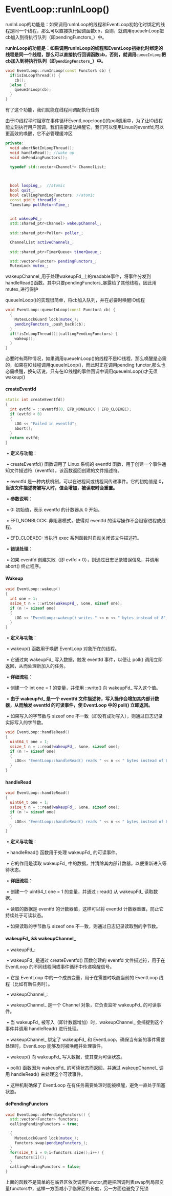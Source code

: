 # EventLoop::runInLoop()

runInLoop的功能是：如果调用runInLoop的线程和EventLoop初始化时绑定的线程是同一个线程，那么可以直接执行回调函数cb，否则，就调用queueInLoop把cb加入到待执行队列（即pendingFunctors_）中。

**runInLoop的功能是：如果调用runInLoop的线程和EventLoop初始化时绑定的线程是同一个线程，那么可以直接执行回调函数cb，否则，就调用**`queueInLoop`**把cb加入到待执行队列（即`pendingFunctors_`）中。**



~~~c++
void EventLoop::runInLoop(const Functor& cb) {
  if(isInLoopThread()) {
    cb();
  }else {
    queueInLoop(cb);
  }
}
~~~

有了这个功能，我们就能在线程间调配执行任务

由于IO线程平时阻塞在事件循环EventLoop::loop()的poll调用中，为了让IO线程能立刻执行用户回调，我们需要设法唤醒它。我们可以使用Linux的eventfd,可以更高效的唤醒，它不必管理缓冲区



~~~C++
private:
  void abortNotInLoopThread();
  void handleRead(); //wake up
  void dePendingFunctors();

  typedef std::vector<Channel*> ChannelList;

  
  
  bool looping_;  //atomic
  bool quit_;
  bool callingPendingFunctors; //atomic
  const pid_t threadId_;
  Timestamp pollReturnTime_;

  
  int wakeupFd_;
  std::shared_ptr<Channel> wakeupChannel_;
  
  std::shared_ptr<Poller> poller_;

  ChannelList activeChannels_;
  
  std::shared_ptr<TimerQueue> timerQueue_;

  std::vector<Functor> pendingFunctors_;
  MutexLock mutex_;
~~~

wakeupChannel_用于处理wakeupFd_上的readable事件，将事件分发到handleRead()函数。其中只要pendingFunctors_暴露给了其他线程，因此用mutex_进行保护

queueInLoop()的实现很简单，将cb加入队列，并在必要时唤醒IO线程

~~~C++
void EventLoop::queueInLoop(const Functor& cb) {
  {
    MutexLockGuard lock(mutex_);
    pendingFunctors_.push_back(cb);
  }
  if(!isInLoopThread()||callingPendingFunctors) {
    wakeup();
  }
}
~~~

必要时有两种情况，如果调用queueInLoop()的线程不是IO线程，那么唤醒是必需的，如果在IO线程调用queueInLoop()，而此时正在调用pending  functor,那么也必需唤醒，换句话说，只有在IO线程的事件回调中调用queueInLoop()才无须wakeup()



#### createEventfd

~~~C++
static int createEventfd()
{
  int evtfd = ::eventfd(0, EFD_NONBLOCK | EFD_CLOEXEC);
  if (evtfd < 0)
  {
    LOG << "Failed in eventfd";
    abort();
  }
  return evtfd;
}
~~~

​	•	**定义与功能**：

​	•	createEventfd() 函数调用了 Linux 系统的 eventfd 函数，用于创建一个事件通知文件描述符（eventfd）。该函数返回创建的文件描述符。

​	•	eventfd 是一种内核机制，可以在进程间或线程间传递事件。它的初始值是 0，**当该文件描述符被写入时，值会增加，被读取时会重置。**

​	•	**参数说明**：

​	•	0: 初始值，表示 eventfd 的计数器从 0 开始。

​	•	EFD_NONBLOCK: 非阻塞模式，使得对 eventfd 的读写操作不会阻塞进程或线程。

​	•	EFD_CLOEXEC: 当执行 exec 系列函数时自动关闭该文件描述符。

​	•	**错误处理**：

​	•	如果 eventfd 创建失败（即 evtfd < 0），则通过日志记录错误信息，并调用 abort() 终止程序。



#### Wakeup

~~~C++
void EventLoop::wakeup()
{
  int one = 1;
  ssize_t n = ::write(wakeupFd_, &one, sizeof one);
  if (n != sizeof one)
  {
    LOG << "EventLoop::wakeup() writes " << n << " bytes instead of 8";
  }
}
~~~

​	•	**定义与功能**：

​	•	wakeup() 函数用于唤醒 EventLoop 对象所在的线程。

​	•	它通过向 wakeupFd_ 写入数据，触发 eventfd 事件，以便让 poll() 调用立即返回，从而处理新加入的任务。

​	•	**详细流程**：

​	•	创建一个 int one = 1 的变量，并使用 ::write() 向 wakeupFd_ 写入这个值。

​		•	**由于 wakeupFd_ 是一个 eventfd 文件描述符，写入操作会增加其内部计数器，从而触发 eventfd 的可读事件，使 EventLoop 中的 poll() 立即返回。**

​	•	如果写入的字节数与 sizeof one 不一致（即没有成功写入），则通过日志记录实际写入的字节数。



~~~C++
void EventLoop::handleRead()
{
  uint64_t one = 1;
  ssize_t n = ::read(wakeupFd_, &one, sizeof one);
  if (n != sizeof one)
  {
    LOG<< "EventLoop::handleRead() reads " << n << " bytes instead of 8";
  }
}
~~~



#### handleRead

~~~C++
void EventLoop::handleRead()
{
  uint64_t one = 1;
  ssize_t n = ::read(wakeupFd_, &one, sizeof one);
  if (n != sizeof one)
  {
    LOG<< "EventLoop::handleRead() reads " << n << " bytes instead of 8";
  }
}

~~~



​	•	**定义与功能**：

​	•	handleRead() 函数用于处理 wakeupFd_ 的可读事件。

​	•	它的作用是读取 wakeupFd_ 中的数据，并清除其内部计数器，以便重新进入等待状态。

​	•	**详细流程**：

​	•	创建一个 uint64_t one = 1 的变量，并通过 ::read() 从 wakeupFd_ 读取数据。

​	•	读取的数据是 eventfd 的计数器值，这样可以将 eventfd 计数器重置，防止它持续处于可读状态。

​	•	如果读取的字节数与 sizeof one 不一致，则通过日志记录读取到的字节数。



#### wakeupFd_ && wakeupChannel_

​	•	wakeupFd_:

​	•	wakeupFd_ 是通过 createEventfd() 函数创建的 eventfd 文件描述符，用于在 EventLoop 的不同线程间或事件循环中传递唤醒信号。

​	•	它是 EventLoop 中的一个成员变量，用于在需要时唤醒当前的 EventLoop 线程（比如有新任务时）。

​	•	wakeupChannel_:

​	•	wakeupChannel_ 是一个 Channel 对象，它负责监听 wakeupFd_ 的可读事件。

​	•	当 wakeupFd_ 被写入（即计数器增加）时，wakeupChannel_ 会捕捉到这个事件并调用 handleRead() 进行处理。

​	•	wakeupChannel_ 绑定了 wakeupFd_ 和 EventLoop，确保当有新的事件需要处理时，EventLoop 能够及时被唤醒并处理事件。



​	•	wakeup() 向 wakeupFd_ 写入数据，使其变为可读状态。

​	•	poll() 函数因为 wakeupFd_ 的可读状态而返回，并通过 wakeupChannel_ 调用 handleRead() 来处理这个可读事件。

​	•	这种机制确保了 EventLoop 在有任务需要处理时能被唤醒，避免一直处于阻塞状态。



#### dePendingFunctors

~~~C++
void EventLoop::dePendingFunctors() {
  std::vector<Functor> functors;
  callingPendingFunctors = true;

  {
    MutexLockGuard lock(mutex_);
    functors.swap(pendingFunctors_);
  }
  for(size_t i = 0;i<functors.size();i++) {
    functors[i]();
  }
  callingPendingFunctors = false;
}
~~~

上面的函数不是简单的在临界区依次调用Functor,而是把回调列表swap到局部变量functors中，这样一方面减小了临界区的长度，另一方面也避免了死锁